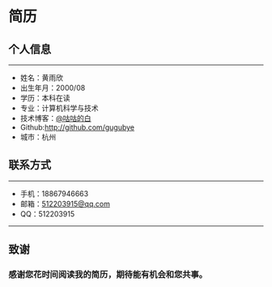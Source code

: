 # 简历
## 个人信息
---
- 姓名：黄雨欣
- 出生年月：2000/08
- 学历：本科在读
- 专业：计算机科学与技术
- 技术博客：[@咕咕的白](https://www.cnblogs.com/gugubye/)
- Github:http://github.com/gugubye
- 城市：杭州
## 联系方式
---
- 手机：18867946663
- 邮箱：512203915@qq.com
- QQ：512203915
-----
## 致谢
### 感谢您花时间阅读我的简历，期待能有机会和您共事。